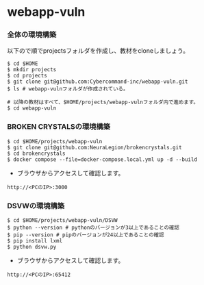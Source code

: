 # webapp-vuln

### 全体の環境構築
以下ので順でprojectsフォルダを作成し、教材をcloneしましょう。
```
$ cd $HOME
$ mkdir projects
$ cd projects
$ git clone git@github.com:Cybercommand-inc/webapp-vuln.git
$ ls # webapp-vulnフォルダが作成されている。

# 以降の教材はすべて、$HOME/projects/webapp-vulnフォルダ内で進めます。
$ cd webapp-vuln
```

### BROKEN CRYSTALSの環境構築
```
$ cd $HOME/projects/webapp-vuln
$ git clone git@github.com:NeuraLegion/brokencrystals.git
$ cd brokencrystals
$ docker compose --file=docker-compose.local.yml up -d --build
```

- ブラウザからアクセスして確認します。
```
http://<PCのIP>:3000
```

### DSVWの環境構築
```
$ cd $HOME/projects/webapp-vuln/DSVW
$ python --version # pythonのバージョンが3以上であることの確認
$ pip --version # pipのバージョンが24以上であることの確認
$ pip install lxml
$ python dsvw.py

```

- ブラウザからアクセスして確認します。
```
http://<PCのIP>:65412
```
